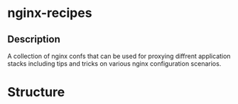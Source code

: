 # nginx-recipes

## Description

A collection of nginx confs that can be used for proxying diffrent application stacks including tips and tricks on various nginx configuration scenarios.

# Structure